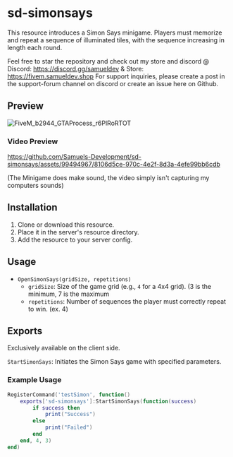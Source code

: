 # sd-simonsays

This resource introduces a Simon Says minigame. Players must memorize and repeat a sequence of illuminated tiles, with the sequence increasing in length each round.

Feel free to star the repository and check out my store and discord @ Discord: https://discord.gg/samueldev & Store: https://fivem.samueldev.shop 
For support inquiries, please create a post in the support-forum channel on discord or create an issue here on Github.

## Preview
![FiveM_b2944_GTAProcess_r6PlRoRTOT](https://github.com/Samuels-Development/sd-simonsays/assets/99494967/80686e6a-9ea5-45d4-a53c-50782654b88a)

### Video Preview

https://github.com/Samuels-Development/sd-simonsays/assets/99494967/8106d5ce-970c-4e2f-8d3a-4efe99bb6cdb

(The Minigame does make sound, the video simply isn't capturing my computers sounds)

## Installation

1. Clone or download this resource.
2. Place it in the server's resource directory.
3. Add the resource to your server config.

## Usage

- `OpenSimonSays(gridSize, repetitions)`
   - `gridSize`: Size of the game grid (e.g., `4` for a 4x4 grid). (3 is the minimum, 7 is the maximum
   - `repetitions`: Number of sequences the player must correctly repeat to win. (ex. 4)

## Exports 
Exclusively available on the client side.

 `StartSimonSays`: Initiates the Simon Says game with specified parameters.

### Example Usage
```lua
RegisterCommand('testSimon', function()
    exports['sd-simonsays']:StartSimonSays(function(success)
        if success then 
            print("Success")
        else
            print("Failed")
        end
    end, 4, 3)
end)
